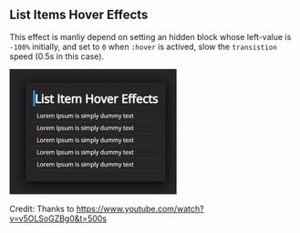 ## List Items Hover Effects

This effect is manliy depend on setting an hidden block whose left-value is `-100%` initially, and set to `0` when `:hover` is actived, slow the `transistion` speed (0.5s in this case).


![hover effect](/img/list-item-hover.gif)

Credit: Thanks to https://www.youtube.com/watch?v=v5OLSoGZBg0&t=500s
